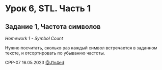 # Урок 6, STL. Часть 1
## Задание 1, Частота символов
*Homework 1 - Symbol Count*

Нужно посчитать, сколько раз каждый символ встречается в заданном тексте, и отсортировать по убыванию частоты.

CPP-07
16.05.2023
[@J1n4ed](https://github.com/J1n4ed)